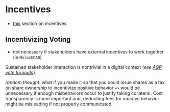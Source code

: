 # Incentives

* [this](https://substrate.recipes/advanced/incentive.html) section on incentives

## Incentivizing Voting

* not necessary if stakeholders have external incentives to work together (ie `MolochDAO`)

Sustained stakeholder interaction is nontrivial in a digital context (*see [AGP vote turnouts](https://forum.aragon.org/t/evaluating-the-agp-1-voting-results-makes-me-think-we-need-an-aragon-community-token-act/290)*). 

*random thought*: what if you made it so that you could issue shares as a tax on share ownership to incentivize positive behavior `=>` would be unnecessary if enough misbehaviors occur to justify taking collateral. Cost transparency is more important and, deducting fees for *inactive* behavior might be misleading if not properly communicated.